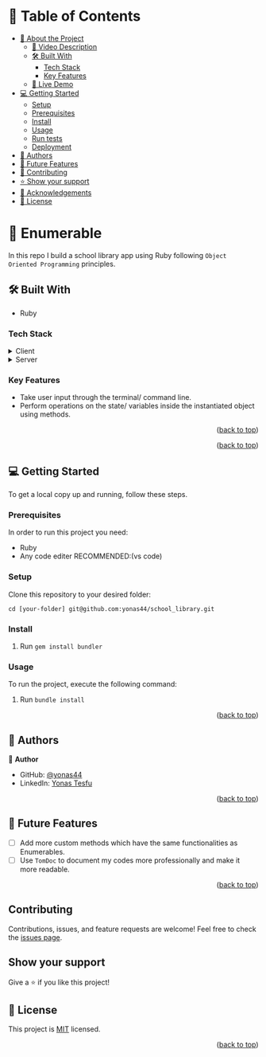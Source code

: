 <a name="readme-top"></a>

<!-- TABLE OF CONTENTS -->

# 📗 Table of Contents

- [📖 About the Project](#about-project)
  - [🎦 Video Description](#video)
  - [🛠 Built With](#built-with)
    - [Tech Stack](#tech-stack)
    - [Key Features](#key-features)
  - [🚀 Live Demo](#live-demo)
- [💻 Getting Started](#getting-started)
  - [Setup](#setup)
  - [Prerequisites](#prerequisites)
  - [Install](#install)
  - [Usage](#usage)
  - [Run tests](#run-tests)
  - [Deployment](#triangular_flag_on_post-deployment)
- [👥 Authors](#authors)
- [🔭 Future Features](#future-features)
- [🤝 Contributing](#contributing)
- [⭐️ Show your support](#support)
- [🙏 Acknowledgements](#acknowledgements)
- [📝 License](#license)

# 📖 Enumerable <a name="about-project"></a>

In this repo I build a school library app using Ruby following `Object Oriented Programming` principles.

## 🛠 Built With <a name="built-with"></a>

- Ruby

### Tech Stack <a name="tech-stack"></a>

<details>
  <summary>Client</summary>
  <ul></ul>
</details>

<details>
  <summary>Server</summary>
  <ul></ul>
</details>

<!-- Features -->

### Key Features <a name="key-features"></a>

- Take user input through the terminal/ command line.
- Perform operations on the state/ variables inside the instantiated object using methods.

<p align="right">(<a href="#readme-top">back to top</a>)</p>

<!-- LIVE DEMO -->
<!--
## 🚀 Live Demo <a name="live-demo"></a>
- [Live Demo Link]() -->
<p align="right">(<a href="#readme-top">back to top</a>)</p>

<!-- GETTING STARTED -->

## 💻 Getting Started <a name="getting-started"></a>

To get a local copy up and running, follow these steps.

### Prerequisites

In order to run this project you need:

- Ruby
- Any code editer RECOMMENDED:(vs code)

### Setup

Clone this repository to your desired folder:

`cd [your-folder] git@github.com:yonas44/school_library.git`

### Install

1. Run `gem install bundler`

### Usage

To run the project, execute the following command:

1. Run `bundle install`

<p align="right">(<a href="#readme-top">back to top</a>)</p>

<!-- AUTHORS -->

## 👥 Authors <a name="authors"></a>

👤 **Author**

- GitHub: [@yonas44](https://github.com/yonas44)
- LinkedIn: [Yonas Tesfu](linkedin.com/in/yonas-tesfu)

<p align="right">(<a href="#readme-top">back to top</a>)</p>

## 🔭 Future Features <a name="future-features"></a>

- [ ] Add more custom methods which have the same functionalities as Enumerables.
- [ ] Use `TomDoc` to document my codes more professionally and make it more readable.

<p align="right">(<a href="#readme-top">back to top</a>)</p>

## Contributing

Contributions, issues, and feature requests are welcome!
Feel free to check the [issues page](https://github.com/yonas44/school_library/issues).

## Show your support

Give a ⭐️ if you like this project!

## 📝 License

This project is [MIT](./MIT.md) licensed.

<p align="right">(<a href="#readme-top">back to top</a>)</p>
